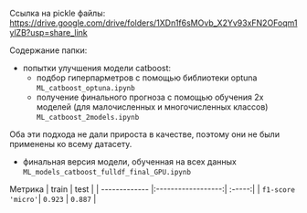 Ссылка на pickle файлы: https://drive.google.com/drive/folders/1XDn1f6sMOvb_X2Yv93xFN2OFoqm1ylZB?usp=share_link

Содержание папки:
 - попытки улучшения модели catboost:
   * подбор гиперпарметров с помощью библиотеки optuna `ML_catboost_optuna.ipynb`
   * получение финального прогноза с помощью обучения 2х моделей (для малочисленных и многочисленных классов) `ML_catboost_2models.ipynb`

Оба эти подхода не дали прироста в качестве, поэтому они не были применены ко всему датасету. 

 - финальная версия модели, обученная на всех данных `ML_models_catboost_fulldf_final_GPU.ipynb`

 Метрика | train | test |
    | ------------- |:------------------:| :-----:|
    | `f1-score 'micro'`| `0.923` | `0.887` |
